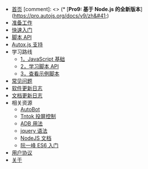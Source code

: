 - [首页](/)
  [comment]: <> (\* [**Pro9: 基于 Node.js 的全新版本**]&#40;https://pro.autojs.org/docs/v9/zh&#41;)
- [准备工作](/prepare)
- [快速入门](/quickStart)
- [脚本 API](/shellApi)
- [Autox.js 支持](/autoxApi)
- 学习路线
  - [1，JavaScript 基础](/course)
  - [2，学习脚本 API](/shellApi)
  - [3，查看示例脚本](/demo)
  <!-- * [发布脚本赚米](/publish) -->
- [常见问题](/issues)
- [软件更新日志](/appChangeLog)
- [文档更新日志](/changeLog)
- 相关资源
  <!-- - [脚手架工具](/autojsStarter) -->
  - [AutoBot](https://doc.tntok.top)
  - [Tntok 投屏控制](https://www.tntok.top)
  - [ADB 用法](/awesomeAdb)
  - [jquery 语法](https://jquery.cuishifeng.cn/attributeEquals.html)
  - [NodeJS 文档](https://nodejs.org/dist/latest-v16.x/docs/api/)
  - [阮一峰 ES6 入门](https://es6.ruanyifeng.com/)
- [用户协议](/license)
- [关于](/about)
